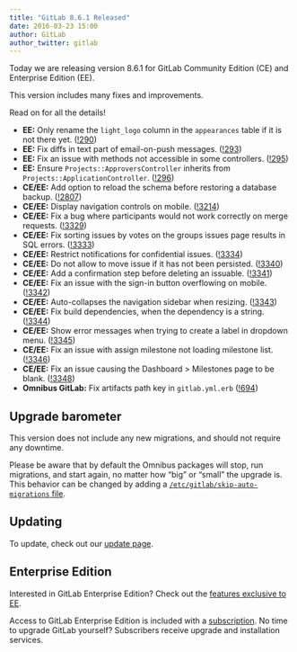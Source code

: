 ```yaml
---
title: "GitLab 8.6.1 Released"
date: 2016-03-23 15:00
author: GitLab
author_twitter: gitlab
---
```


Today we are releasing version 8.6.1 for GitLab Community Edition (CE) and
Enterprise Edition (EE).

This version includes many fixes and improvements.

Read on for all the details!

<!-- more -->

- **EE:** Only rename the `light_logo` column in the `appearances` table if it is not there yet. ([!290])
- **EE:** Fix diffs in text part of email-on-push messages. ([!293])
- **EE:** Fix an issue with methods not accessible in some controllers. ([!295])
- **EE:** Ensure `Projects::ApproversController` inherits from `Projects::ApplicationController`. ([!296])
- **CE/EE:** Add option to reload the schema before restoring a database backup. ([!2807])
- **CE/EE:** Display navigation controls on mobile. ([!3214])
- **CE/EE:** Fix a bug where participants would not work correctly on merge requests. ([!3329])
- **CE/EE:** Fix sorting issues by votes on the groups issues page results in SQL errors. ([!3333])
- **CE/EE:** Restrict notifications for confidential issues. ([!3334])
- **CE/EE:** Do not allow to move issue if it has not been persisted. ([!3340])
- **CE/EE:** Add a confirmation step before deleting an issuable. ([!3341])
- **CE/EE:** Fix an issue with the sign-in button overflowing on mobile. ([!3342])
- **CE/EE:** Auto-collapses the navigation sidebar when resizing. ([!3343])
- **CE/EE:** Fix build dependencies, when the dependency is a string. ([!3344])
- **CE/EE:** Show error messages when trying to create a label in dropdown menu. ([!3345])
- **CE/EE:** Fix an issue with assign milestone not loading milestone list. ([!3346])
- **CE/EE:** Fix an issue causing the Dashboard > Milestones page to be blank. ([!3348])
- **Omnibus GitLab:** Fix artifacts path key in `gitlab.yml.erb` ([!694])

[!290]: https://gitlab.com/gitlab-org/gitlab-ee/merge_requests/290
[!293]: https://gitlab.com/gitlab-org/gitlab-ee/merge_requests/293
[!295]: https://gitlab.com/gitlab-org/gitlab-ee/merge_requests/295
[!296]: https://gitlab.com/gitlab-org/gitlab-ee/merge_requests/296

[!2807]: https://gitlab.com/gitlab-org/gitlab-ce/merge_requests/2807
[!3214]: https://gitlab.com/gitlab-org/gitlab-ce/merge_requests/3214
[!3329]: https://gitlab.com/gitlab-org/gitlab-ce/merge_requests/3329
[!3333]: https://gitlab.com/gitlab-org/gitlab-ce/merge_requests/3333
[!3334]: https://gitlab.com/gitlab-org/gitlab-ce/merge_requests/3334
[!3340]: https://gitlab.com/gitlab-org/gitlab-ce/merge_requests/3340
[!3341]: https://gitlab.com/gitlab-org/gitlab-ce/merge_requests/3341
[!3342]: https://gitlab.com/gitlab-org/gitlab-ce/merge_requests/3342
[!3343]: https://gitlab.com/gitlab-org/gitlab-ce/merge_requests/3343
[!3344]: https://gitlab.com/gitlab-org/gitlab-ce/merge_requests/3344
[!3345]: https://gitlab.com/gitlab-org/gitlab-ce/merge_requests/3345
[!3346]: https://gitlab.com/gitlab-org/gitlab-ce/merge_requests/3346
[!3348]: https://gitlab.com/gitlab-org/gitlab-ce/merge_requests/3348

[!694]: https://gitlab.com/gitlab-org/omnibus-gitlab/merge_requests/694

## Upgrade barometer

This version does not include any new migrations, and should not require
any downtime.

Please be aware that by default the Omnibus packages will stop, run migrations,
and start again, no matter how “big” or “small” the upgrade is. This behavior
can be changed by adding a [`/etc/gitlab/skip-auto-migrations`
file](http://doc.gitlab.com/omnibus/update/README.html).

## Updating

To update, check out our [update page](https://about.gitlab.com/update).

## Enterprise Edition

Interested in GitLab Enterprise Edition? Check out the [features exclusive to
EE](https://about.gitlab.com/features/#enterprise).

Access to GitLab Enterprise Edition is included with a [subscription](/products/).
No time to upgrade GitLab yourself? Subscribers receive upgrade and installation
services.
